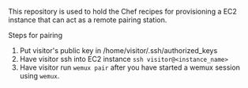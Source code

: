 This repository is used to hold the Chef recipes for provisioning a EC2 instance that
can act as a remote pairing station.

Steps for pairing
1. Put visitor's public key in /home/visitor/.ssh/authorized_keys
2. Have visitor ssh into EC2 instance `ssh visitor@<instance_name>`
3. Have visitor run `wemux pair` after you have started a wemux session using `wemux`.
